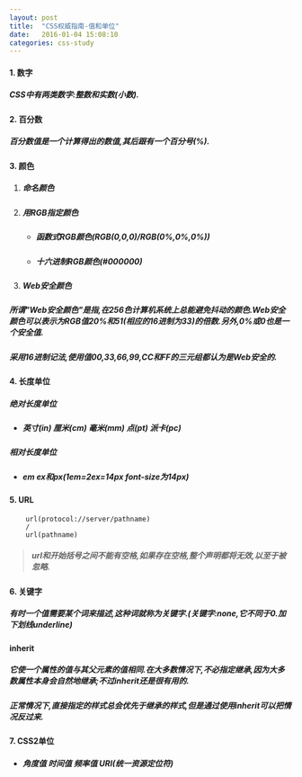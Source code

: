 ```yaml
---
layout: post
title:  "CSS权威指南-值和单位"
date:   2016-01-04 15:08:10
categories: css-study
---
```


#### 1. 数字

##### CSS中有两类数字:整数和实数(小数).

#### 2. 百分数

##### 百分数值是一个计算得出的数值,其后跟有一个百分号(%).

#### 3. 颜色

1. ##### 命名颜色

2. ##### 用RGB指定颜色

    - ##### 函数式RGB颜色(RGB(0,0,0)/RGB(0%,0%,0%))

    - ##### 十六进制RGB颜色(#000000)

3. ##### Web安全颜色

##### 所谓"Web安全颜色"是指,在256色计算机系统上总能避免抖动的颜色.Web安全颜色可以表示为RGB值20%和51(相应的16进制为33)的倍数.另外,0%或0也是一个安全值.

##### 采用16进制记法,使用值00,33,66,99,CC和FF的三元组都认为是Web安全的.

#### 4. 长度单位

##### 绝对长度单位

- ##### 英寸(in) 厘米(cm) 毫米(mm) 点(pt) 派卡(pc)

##### 相对长度单位

- ##### em ex和px(1em=2ex=14px font-size为14px)

#### 5. URL

```
    url(protocol://server/pathname)
    /
    url(pathname)
```

> ##### url和开始括号之间不能有空格,如果存在空格,整个声明都将无效,以至于被忽略.

#### 6. 关键字

##### 有时一个值需要某个词来描述,这种词就称为关键字.(关键字:none,它不同于0.加下划线underline)

#### inherit 

##### 它使一个属性的值与其父元素的值相同.在大多数情况下,不必指定继承,因为大多数属性本身会自然地继承;不过inherit还是很有用的.

##### 正常情况下,直接指定的样式总会优先于继承的样式,但是通过使用inherit可以把情况反过来.

#### 7. CSS2单位

- ##### 角度值 时间值 频率值 URI(统一资源定位符)
